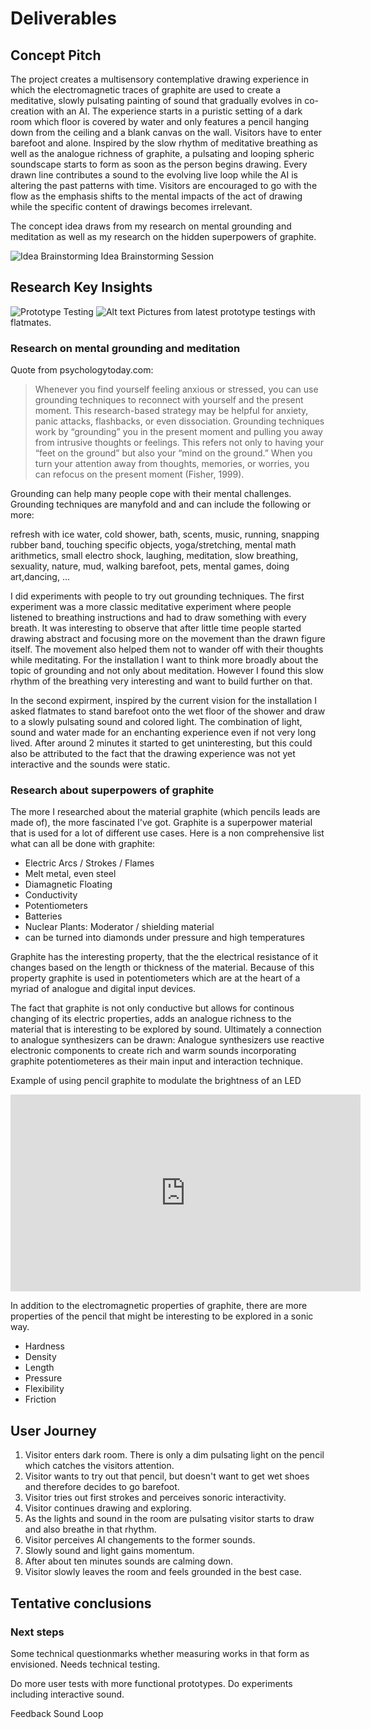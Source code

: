 # Deliverables

## Concept Pitch

The project creates a multisensory contemplative drawing experience in which the electromagnetic traces of graphite are used to create a meditative, slowly pulsating painting of sound that gradually evolves in co-creation with an AI. The experience starts in a puristic setting of a dark room which floor is covered by water and only features a pencil hanging down from the ceiling and a blank canvas on the wall. Visitors have to enter barefoot and alone. Inspired by the slow rhythm of meditative breathing as well as the analogue richness of graphite, a pulsating and looping spheric soundscape starts to form as soon as the person begins drawing. Every drawn line contributes a sound to the evolving live loop while the AI is altering the past patterns with time. Visitors are encouraged to go with the flow as the emphasis shifts to the mental impacts of the act of drawing while the specific content of drawings becomes irrelevant.

The concept idea draws from my research on mental grounding and meditation as well as my research on the hidden superpowers of graphite.

![Idea Brainstorming](IMG_9875.jpg)
Idea Brainstorming Session

## Research Key Insights

![Prototype Testing](IMG_9888.jpg)
![Alt text](IMG_9914.jpg)
Pictures from latest prototype testings with flatmates.

### Research on mental grounding and meditation

Quote from psychologytoday.com:

> Whenever you find yourself feeling anxious or stressed, you can use grounding techniques to reconnect with yourself and the present moment. This research-based strategy may be helpful for anxiety, panic attacks, flashbacks, or even dissociation.
> Grounding techniques work by “grounding” you in the present moment and pulling you away from intrusive thoughts or feelings. This refers not only to having your “feet on the ground” but also your “mind on the ground.” When you turn your attention away from thoughts, memories, or worries, you can refocus on the present moment (Fisher, 1999).

Grounding can help many people cope with their mental challenges. Grounding techniques are manyfold and and can include the following or more:

refresh with ice water, cold shower, bath, scents, music, running, snapping rubber band, touching specific objects, yoga/stretching, mental math arithmetics, small electro shock, laughing, meditation, slow breathing, sexuality, nature, mud, walking barefoot, pets, mental games, doing art,dancing, ...

I did experiments with people to try out grounding techniques. The first experiment was a more classic meditative experiment where people listened to breathing instructions and had to draw something with every breath. It was interesting to observe that after little time people started drawing abstract and focusing more on the movement than the drawn figure itself. The movement also helped them not to wander off with their thoughts while meditating.
For the installation I want to think more broadly about the topic of grounding and not only about meditation. However I found this slow rhythm of the breathing very interesting and want to build further on that.

In the second expirment, inspired by the current vision for the installation I asked flatmates to stand barefoot onto the wet floor of the shower and draw to a slowly pulsating sound and colored light. The combination of light, sound and water made for an enchanting experience even if not very long lived. After around 2 minutes it started to get uninteresting, but this could also be attributed to the fact that the drawing experience was not yet interactive and the sounds were static.

### Research about superpowers of graphite
The more I researched about the material graphite (which pencils leads are made of), the more fascinated I've got. Graphite is a superpower material that is used for a lot of different use cases. Here is a non comprehensive list what can all be done with graphite:

- Electric Arcs / Strokes / Flames
- Melt metal, even steel
- Diamagnetic Floating
- Conductivity
- Potentiometers
- Batteries
- Nuclear Plants: Moderator / shielding material
- can be turned into diamonds under pressure and high temperatures

Graphite has the interesting property, that the the electrical resistance of it changes based on the length or thickness of the material. Because of this property graphite is used in potentiometers which are at the heart of a myriad of analogue and digital input devices.

The fact that graphite is not only conductive but allows for continous changing of its electric properties, adds an analogue richness to the material that is interesting to be explored by sound. Ultimately a connection to analogue synthesizers can be drawn: Analogue synthesizers use reactive electronic components to create rich and warm sounds incorporating graphite potentiometeres as their main input and interaction technique.

Example of using pencil graphite to modulate the brightness of an LED

<iframe width="560" height="315" src="https://www.youtube-nocookie.com/embed/aElHVTv-75M?si=Z52jUSrPMZN3yLtJ&amp;start=22" title="YouTube video player" frameborder="0" allow="accelerometer; autoplay; clipboard-write; encrypted-media; gyroscope; picture-in-picture; web-share" allowfullscreen></iframe>

In addition to the electromagnetic properties of graphite, there are more properties of the pencil that might be interesting to be explored in a sonic way.

- Hardness
- Density
- Length
- Pressure
- Flexibility
- Friction

## User Journey

1. Visitor enters dark room. There is only a dim pulsating light on the pencil which catches the visitors attention.
2. Visitor wants to try out that pencil, but doesn't want to get wet shoes and therefore decides to go barefoot.
3. Visitor tries out first strokes and perceives sonoric interactivity.
4. Visitor continues drawing and exploring.
5. As the lights and sound in the room are pulsating visitor starts to draw and also breathe in that rhythm.
6. Visitor perceives AI changements to the former sounds.
7. Slowly sound and light gains momentum.
8. After about ten minutes sounds are calming down.
9. Visitor slowly leaves the room and feels grounded in the best case.

## Tentative conclusions

### Next steps

Some technical questionmarks whether measuring works in that form as envisioned. Needs technical testing.

Do more user tests with more functional prototypes. Do experiments including interactive sound.

Feedback Sound Loop
